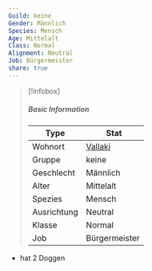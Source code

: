 ```yaml
---
Guild: keine
Gender: Männlich
Species: Mensch
Age: Mittelalt
Class: Normal
Alignment: Neutral
Job: Bürgermeister
share: true
---
```


>[!infobox]
>##### Basic Information
>Type | Stat |
>----  | ----  |
> Wohnort | [Vallaki](../Places/D%C3%B6rfer/Vallaki.md) |
> Gruppe | keine |
> Geschlecht | Männlich |
> Alter | Mittelalt |
> Spezies | Mensch |
> Ausrichtung | Neutral |
> Klasse | Normal |
> Job | Bürgermeister |


- hat 2 Doggen
